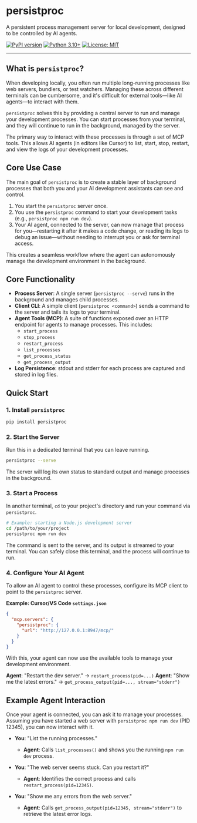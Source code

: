 # persistproc

A persistent process management server for local development, designed to be controlled by AI agents.

[![PyPI version](https://badge.fury.io/py/persistproc.svg)](https://badge.fury.io/py/persistproc)
[![Python 3.10+](https://img.shields.io/badge/python-3.10+-blue.svg)](https://www.python.org/downloads/)
[![License: MIT](https://img.shields.io/badge/License-MIT-yellow.svg)](https://opensource.org/licenses/MIT)

---

## What is `persistproc`?

When developing locally, you often run multiple long-running processes like web servers, bundlers, or test watchers. Managing these across different terminals can be cumbersome, and it's difficult for external tools—like AI agents—to interact with them.

`persistproc` solves this by providing a central server to run and manage your development processes. You can start processes from your terminal, and they will continue to run in the background, managed by the server.

The primary way to interact with these processes is through a set of MCP tools. This allows AI agents (in editors like Cursor) to list, start, stop, restart, and view the logs of your development processes.

## Core Use Case

The main goal of `persistproc` is to create a stable layer of background processes that both you and your AI development assistants can see and control.

1.  You start the `persistproc` server once.
2.  You use the `persistproc` command to start your development tasks (e.g., `persistproc npm run dev`).
3.  Your AI agent, connected to the server, can now manage that process for you—restarting it after it makes a code change, or reading its logs to debug an issue—without needing to interrupt you or ask for terminal access.

This creates a seamless workflow where the agent can autonomously manage the development environment in the background.

## Core Functionality

*   **Process Server**: A single server (`persistproc --serve`) runs in the background and manages child processes.
*   **Client CLI**: A simple client (`persistproc <command>`) sends a command to the server and tails its logs to your terminal.
*   **Agent Tools (MCP)**: A suite of functions exposed over an HTTP endpoint for agents to manage processes. This includes:
    *   `start_process`
    *   `stop_process`
    *   `restart_process`
    *   `list_processes`
    *   `get_process_status`
    *   `get_process_output`
*   **Log Persistence**: stdout and stderr for each process are captured and stored in log files.

## Quick Start

### 1. Install `persistproc`

```bash
pip install persistproc
```

### 2. Start the Server

Run this in a dedicated terminal that you can leave running.

```bash
persistproc --serve
```

The server will log its own status to standard output and manage processes in the background.

### 3. Start a Process

In another terminal, `cd` to your project's directory and run your command via `persistproc`.

```bash
# Example: starting a Node.js development server
cd /path/to/your/project
persistproc npm run dev
```

The command is sent to the server, and its output is streamed to your terminal. You can safely close this terminal, and the process will continue to run.

### 4. Configure Your AI Agent

To allow an AI agent to control these processes, configure its MCP client to point to the `persistproc` server.

**Example: Cursor/VS Code `settings.json`**
```json
{
  "mcp.servers": {
    "persistproc": {
      "url": "http://127.0.0.1:8947/mcp/"
    }
  }
}
```

With this, your agent can now use the available tools to manage your development environment.

**Agent**: "Restart the dev server." -> `restart_process(pid=...)`
**Agent**: "Show me the latest errors." -> `get_process_output(pid=..., stream="stderr")`

## Example Agent Interaction

Once your agent is connected, you can ask it to manage your processes. Assuming you have started a web server with `persistproc npm run dev` (PID 12345), you can now interact with it.

*   **You**: "List the running processes."
    *   **Agent**: Calls `list_processes()` and shows you the running `npm run dev` process.

*   **You**: "The web server seems stuck. Can you restart it?"
    *   **Agent**: Identifies the correct process and calls `restart_process(pid=12345)`.

*   **You**: "Show me any errors from the web server."
    *   **Agent**: Calls `get_process_output(pid=12345, stream="stderr")` to retrieve the latest error logs.
